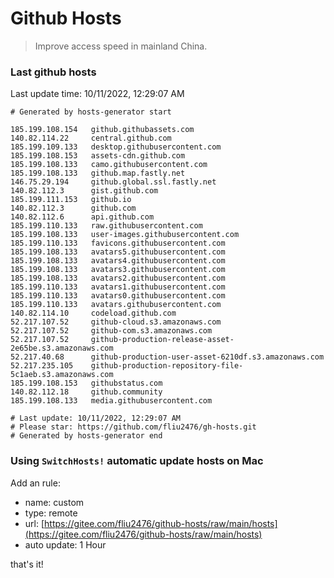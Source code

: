 # Github Hosts

> Improve access speed in mainland China.

### Last github hosts

Last update time: 10/11/2022, 12:29:07 AM

```base
# Generated by hosts-generator start 

185.199.108.154   github.githubassets.com
140.82.114.22     central.github.com
185.199.109.133   desktop.githubusercontent.com
185.199.108.153   assets-cdn.github.com
185.199.108.133   camo.githubusercontent.com
185.199.108.133   github.map.fastly.net
146.75.29.194     github.global.ssl.fastly.net
140.82.112.3      gist.github.com
185.199.111.153   github.io
140.82.112.3      github.com
140.82.112.6      api.github.com
185.199.110.133   raw.githubusercontent.com
185.199.108.133   user-images.githubusercontent.com
185.199.110.133   favicons.githubusercontent.com
185.199.108.133   avatars5.githubusercontent.com
185.199.108.133   avatars4.githubusercontent.com
185.199.108.133   avatars3.githubusercontent.com
185.199.108.133   avatars2.githubusercontent.com
185.199.110.133   avatars1.githubusercontent.com
185.199.110.133   avatars0.githubusercontent.com
185.199.110.133   avatars.githubusercontent.com
140.82.114.10     codeload.github.com
52.217.107.52     github-cloud.s3.amazonaws.com
52.217.107.52     github-com.s3.amazonaws.com
52.217.107.52     github-production-release-asset-2e65be.s3.amazonaws.com
52.217.40.68      github-production-user-asset-6210df.s3.amazonaws.com
52.217.235.105    github-production-repository-file-5c1aeb.s3.amazonaws.com
185.199.108.153   githubstatus.com
140.82.112.18     github.community
185.199.108.133   media.githubusercontent.com

# Last update: 10/11/2022, 12:29:07 AM
# Please star: https://github.com/fliu2476/gh-hosts.git
# Generated by hosts-generator end
```

### Using `SwitchHosts!` automatic update hosts on Mac
Add an rule:
- name: custom
- type: remote
- url: [https://gitee.com/fliu2476/github-hosts/raw/main/hosts](https://gitee.com/fliu2476/github-hosts/raw/main/hosts)
- auto update: 1 Hour

that's it!

